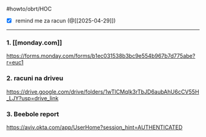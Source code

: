 #howto/obrt/HOC

- [x] remind me za racun (@[[2025-04-29]])
___
### 1. [[monday.com]]
https://forms.monday.com/forms/b1ec031538b3bc9e554b967b7d775abe?r=euc1

### 2. **racuni** na driveu

https://drive.google.com/drive/folders/1wTlCMqIk3rTbJD6aubAhU6cCV55H_LJY?usp=drive_link

### 3. **Beebole** report

https://aviv.okta.com/app/UserHome?session_hint=AUTHENTICATED
